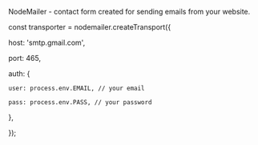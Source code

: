 NodeMailer - contact form created for sending emails from your website.

const transporter = nodemailer.createTransport({

  host: 'smtp.gmail.com',
  
  port: 465,
  
  auth: {
  
    user: process.env.EMAIL, // your email
    
    pass: process.env.PASS, // your password
    
  },
  
});
